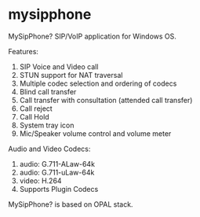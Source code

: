 # mysipphone

MySipPhone? SIP/VoIP application for Windows OS.

Features:
1. SIP Voice and Video call
2. STUN support for NAT traversal
3. Multiple codec selection and ordering of codecs
4. Blind call transfer
5. Call transfer with consultation (attended call transfer)
6. Call reject
7. Call Hold
8. System tray icon
9. Mic/Speaker volume control and volume meter


Audio and Video Codecs:
1. audio: G.711-ALaw-64k
2. audio: G.711-uLaw-64k
3. video: H.264
4. Supports Plugin Codecs





MySipPhone? is based on OPAL stack.
